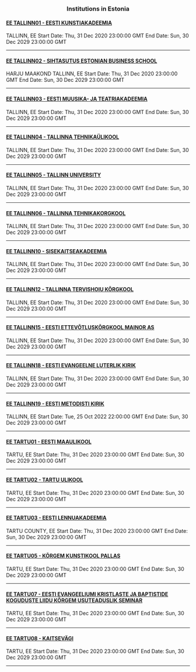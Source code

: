<h3 align="center">Institutions in Estonia</h3>

<h4><a href="//www.artun.ee">EE TALLINN01 - EESTI KUNSTIAKADEEMIA</a></h4>
TALLINN, EE
Start Date: Thu, 31 Dec 2020 23:00:00 GMT
End Date: Sun, 30 Dec 2029 23:00:00 GMT

---
<h4><a href="https://ebs.ee/et">EE TALLINN02 - SIHTASUTUS ESTONIAN BUSINESS SCHOOL</a></h4>
HARJU MAAKOND TALLINN, EE
Start Date: Thu, 31 Dec 2020 23:00:00 GMT
End Date: Sun, 30 Dec 2029 23:00:00 GMT

---
<h4><a href="//www.eamt.ee">EE TALLINN03 - EESTI MUUSIKA- JA TEATRIAKADEEMIA</a></h4>
TALLINN, EE
Start Date: Thu, 31 Dec 2020 23:00:00 GMT
End Date: Sun, 30 Dec 2029 23:00:00 GMT

---
<h4><a href="//www.taltech.ee">EE TALLINN04 - TALLINNA TEHNIKAÜLIKOOL</a></h4>
TALLINN, EE
Start Date: Thu, 31 Dec 2020 23:00:00 GMT
End Date: Sun, 30 Dec 2029 23:00:00 GMT

---
<h4><a href="//www.tlu.ee">EE TALLINN05 - TALLINN UNIVERSITY</a></h4>
TALLINN, EE
Start Date: Thu, 31 Dec 2020 23:00:00 GMT
End Date: Sun, 30 Dec 2029 23:00:00 GMT

---
<h4><a href="//www.tktk.ee">EE TALLINN06 - TALLINNA TEHNIKAKORGKOOL</a></h4>
TALLINN, EE
Start Date: Thu, 31 Dec 2020 23:00:00 GMT
End Date: Sun, 30 Dec 2029 23:00:00 GMT

---
<h4><a href="http://www.sisekaitse.ee/eass">EE TALLINN10 - SISEKAITSEAKADEEMIA</a></h4>
TALLINN, EE
Start Date: Thu, 31 Dec 2020 23:00:00 GMT
End Date: Sun, 30 Dec 2029 23:00:00 GMT

---
<h4><a href="//www.ttk.ee">EE TALLINN12 - TALLINNA TERVISHOIU KÕRGKOOL</a></h4>
TALLINN, EE
Start Date: Thu, 31 Dec 2020 23:00:00 GMT
End Date: Sun, 30 Dec 2029 23:00:00 GMT

---
<h4><a href="https://euas.eu/">EE TALLINN15 - EESTI ETTEVÕTLUSKÕRGKOOL MAINOR AS</a></h4>
TALLINN, EE
Start Date: Thu, 31 Dec 2020 23:00:00 GMT
End Date: Sun, 30 Dec 2029 23:00:00 GMT

---
<h4><a href="//www.eelk.ee">EE TALLINN18 - EESTI EVANGEELNE LUTERLIK KIRIK</a></h4>
TALLINN, EE
Start Date: Thu, 31 Dec 2020 23:00:00 GMT
End Date: Sun, 30 Dec 2029 23:00:00 GMT

---
<h4><a href="https://www.metodistikirik.ee">EE TALLINN19 - EESTI METODISTI KIRIK</a></h4>
TALLINN, EE
Start Date: Tue, 25 Oct 2022 22:00:00 GMT
End Date: Sun, 30 Dec 2029 23:00:00 GMT

---
<h4><a href="//www.emu.ee">EE TARTU01 - EESTI MAAULIKOOL</a></h4>
TARTU, EE
Start Date: Thu, 31 Dec 2020 23:00:00 GMT
End Date: Sun, 30 Dec 2029 23:00:00 GMT

---
<h4><a href="//www.ut.ee">EE TARTU02 - TARTU ULIKOOL</a></h4>
TARTU, EE
Start Date: Thu, 31 Dec 2020 23:00:00 GMT
End Date: Sun, 30 Dec 2029 23:00:00 GMT

---
<h4><a href="//www.lennuakadeemia.ee">EE TARTU03 - EESTI LENNUAKADEEMIA</a></h4>
TARTU COUNTY, EE
Start Date: Thu, 31 Dec 2020 23:00:00 GMT
End Date: Sun, 30 Dec 2029 23:00:00 GMT

---
<h4><a href="//www.pallasart.ee">EE TARTU05 - KÕRGEM KUNSTIKOOL PALLAS</a></h4>
TARTU, EE
Start Date: Thu, 31 Dec 2020 23:00:00 GMT
End Date: Sun, 30 Dec 2029 23:00:00 GMT

---
<h4><a href="http://kus.tartu.ee">EE TARTU07 - EESTI EVANGEELIUMI KRISTLASTE JA BAPTISTIDE KOGUDUSTE LIIDU KÕRGEM USUTEADUSLIK SEMINAR</a></h4>
TARTU, EE
Start Date: Thu, 31 Dec 2020 23:00:00 GMT
End Date: Sun, 30 Dec 2029 23:00:00 GMT

---
<h4><a href="//www.kvak.ee">EE TARTU08 - KAITSEVÄGI</a></h4>
TARTU, EE
Start Date: Thu, 31 Dec 2020 23:00:00 GMT
End Date: Sun, 30 Dec 2029 23:00:00 GMT

---